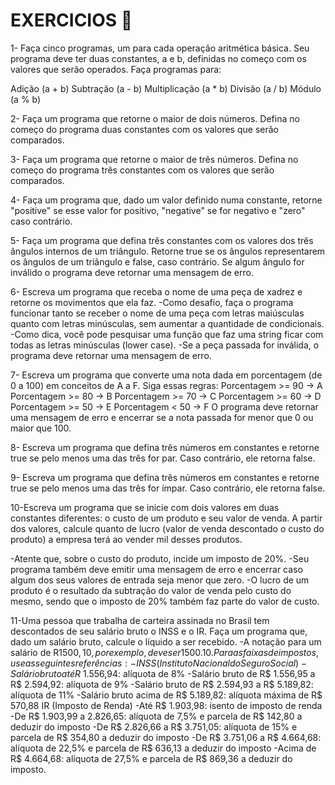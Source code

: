 # EXERCICIOS 🚀


1- Faça cinco programas, um para cada operação aritmética básica. Seu programa deve ter duas constantes, a e b, definidas no começo com os valores que serão operados. Faça programas para:

Adição (a + b)
Subtração (a - b)
Multiplicação (a * b)
Divisão (a / b)
Módulo (a % b)

2- Faça um programa que retorne o maior de dois números. Defina no começo do programa duas constantes com os valores que serão comparados.

3- Faça um programa que retorne o maior de três números. Defina no começo do programa três constantes com os valores que serão comparados.

4- Faça um programa que, dado um valor definido numa constante, retorne "positive" se esse valor for positivo, "negative" se for negativo e "zero" caso contrário.

5- Faça um programa que defina três constantes com os valores dos três ângulos internos de um triângulo. Retorne true se os ângulos representarem os ângulos de um triângulo e false, caso contrário. Se algum ângulo for inválido o programa deve retornar uma mensagem de erro.

6- Escreva um programa que receba o nome de uma peça de xadrez e retorne os movimentos que ela faz.
-Como desafio, faça o programa funcionar tanto se receber o nome de uma peça com letras maiúsculas quanto com letras minúsculas, sem aumentar a quantidade de condicionais.
-Como dica, você pode pesquisar uma função que faz uma string ficar com todas as letras minúsculas (lower case).
-Se a peça passada for inválida, o programa deve retornar uma mensagem de erro.

7- Escreva um programa que converte uma nota dada em porcentagem (de 0 a 100) em conceitos de A a F. Siga essas regras:
 Porcentagem >= 90 -> A
 Porcentagem >= 80 -> B
 Porcentagem >= 70 -> C
 Porcentagem >= 60 -> D
 Porcentagem >= 50 -> E
 Porcentagem < 50 -> F
 O programa deve retornar uma mensagem de erro e encerrar se a nota passada for menor que 0 ou maior que 100.
 
8- Escreva um programa que defina três números em constantes e retorne true se pelo menos uma das três for par. Caso contrário, ele retorna false.

9- Escreva um programa que defina três números em constantes e retorne true se pelo menos uma das três for ímpar. Caso contrário, ele retorna false.

10-Escreva um programa que se inicie com dois valores em duas constantes diferentes: o custo de um produto e seu valor de venda. A partir dos valores, calcule quanto de lucro (valor de venda descontado o custo do produto) a empresa terá ao vender mil desses produtos.

-Atente que, sobre o custo do produto, incide um imposto de 20%.
-Seu programa também deve emitir uma mensagem de erro e encerrar caso algum dos seus valores de entrada seja menor que zero.
-O lucro de um produto é o resultado da subtração do valor de venda pelo custo do mesmo, sendo que o imposto de 20% também faz parte do valor de custo.
  
 11-Uma pessoa que trabalha de carteira assinada no Brasil tem descontados de seu salário bruto o INSS e o IR. Faça um programa que, dado um salário bruto, calcule o líquido a ser recebido.
-A notação para um salário de R$1500,10, por exemplo, deve ser 1500.10. Para as faixas de impostos, use as seguintes referências:
-INSS (Instituto Nacional do Seguro Social)
-Salário bruto até R$ 1.556,94: alíquota de 8%
-Salário bruto de R$ 1.556,95 a R$ 2.594,92: alíquota de 9%
-Salário bruto de R$ 2.594,93 a R$ 5.189,82: alíquota de 11%
-Salário bruto acima de R$ 5.189,82: alíquota máxima de R$ 570,88
IR (Imposto de Renda)
-Até R$ 1.903,98: isento de imposto de renda
-De R$ 1.903,99 a 2.826,65: alíquota de 7,5% e parcela de R$ 142,80 a deduzir do imposto
-De R$ 2.826,66 a R$ 3.751,05: alíquota de 15% e parcela de R$ 354,80 a deduzir do imposto
-De R$ 3.751,06 a R$ 4.664,68: alíquota de 22,5% e parcela de R$ 636,13 a deduzir do imposto
-Acima de R$ 4.664,68: alíquota de 27,5% e parcela de R$ 869,36 a deduzir do imposto.

